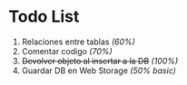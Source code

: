 # Todo List #

  1. Relaciones entre tablas _(60%)_
  1. Comentar codigo _(70%)_
  1. ~~Devolver objeto al insertar a la DB~~ _(100%)_
  1. Guardar DB en Web Storage _(50% basic)_